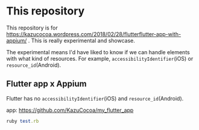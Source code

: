 # This repository

This repository is for https://kazucocoa.wordpress.com/2018/02/28/flutterflutter-app-with-appium/ . This is really experimental and showcase.

The experimental means I'd have liked to know if we can handle elements with what kind of resources. For example, `accessibilityIdentifier`(iOS) or `resource_id`(Android).

## Flutter app x Appium

Flutter has no `accessibilityIdentifier`(iOS) and `resource_id`(Android).

app: https://github.com/KazuCocoa/my_flutter_app

```ruby
ruby test.rb
```

